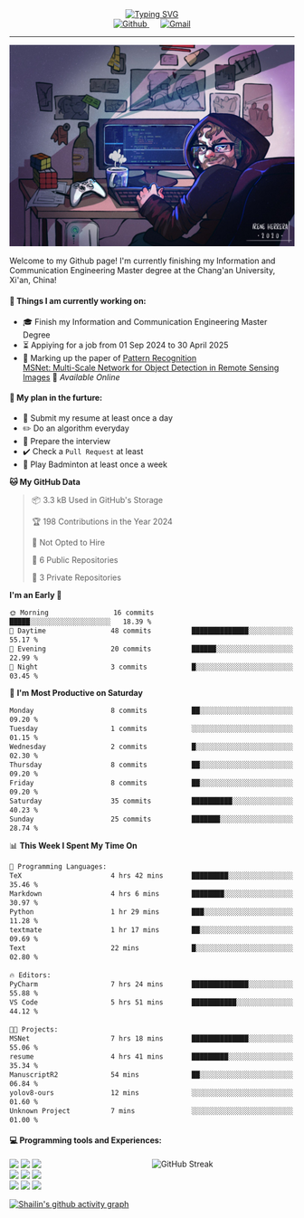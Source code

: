 <div style="text-align: center;">
    <a href="https://git.io/typing-svg">
        <img src="https://readme-typing-svg.demolab.com?font=Lucida+Handwriting&size=35&pause=1000&color=36F7EA&center=true&width=1000&height=50&lines=Welcome+to+Shailin's+World!" alt="Typing SVG" />
    </a>
</div>

<div align="center">
    <a href="https://github.com/ShailinXia">
        <img src="https://img.shields.io/badge/-Github-000?style=flat&logo=Github&logoColor=white" alt="Github" />
    </a>
    &nbsp;&nbsp;&nbsp;&nbsp;
    <a href="mailto:shailinxia666@gmail.com">
        <img src="https://img.shields.io/badge/-Gmail-c14438?style=flat&logo=Gmail&logoColor=white" alt="Gmail" />
    </a>
</div>

---

<img src="cover_image.jpg" />

Welcome to my Github page! I'm currently finishing my Information and Communication Engineering Master degree at the Chang'an University, Xi'an, China!  

<!--
<img align="right" alt="img" src="cover_image.jpg" width="40%" height="auto" />
-->
#### 🔭 Things I am currently working on: 
- :mortar_board: Finish my Information and Communication Engineering Master Degree  
- :hourglass_flowing_sand: Appiying for a job from 01 Sep 2024 to 30 April 2025 
- :star2: Marking up the paper of [Pattern Recognition](https://www.sciencedirect.com/science/article/pii/S0031320324007349?via%3Dihub)  
  [MSNet: Multi-Scale Network for Object Detection in Remote Sensing Images](https://github.com/ShailinXia/MSNet) 🚀 *Available Online*

#### :scroll: My plan in the furture:
- :lollipop: Submit my resume at least once a day
- :pencil2: Do an algorithm everyday
- :see_no_evil: Prepare the interview
- ✔️ Check a `Pull Request` at least
- 🏸 Play Badminton at least once a week

<!--START_SECTION:waka-->
**🐱 My GitHub Data** 

> 📦 3.3 kB Used in GitHub's Storage 
 > 
> 🏆 198 Contributions in the Year 2024
 > 
> 🚫 Not Opted to Hire
 > 
> 📜 6 Public Repositories 
 > 
> 🔑 3 Private Repositories 
 > 
**I'm an Early 🐤** 

```text
🌞 Morning                16 commits          █████░░░░░░░░░░░░░░░░░░░░   18.39 % 
🌆 Daytime                48 commits          ██████████████░░░░░░░░░░░   55.17 % 
🌃 Evening                20 commits          ██████░░░░░░░░░░░░░░░░░░░   22.99 % 
🌙 Night                  3 commits           █░░░░░░░░░░░░░░░░░░░░░░░░   03.45 % 
```
📅 **I'm Most Productive on Saturday** 

```text
Monday                   8 commits           ██░░░░░░░░░░░░░░░░░░░░░░░   09.20 % 
Tuesday                  1 commits           ░░░░░░░░░░░░░░░░░░░░░░░░░   01.15 % 
Wednesday                2 commits           █░░░░░░░░░░░░░░░░░░░░░░░░   02.30 % 
Thursday                 8 commits           ██░░░░░░░░░░░░░░░░░░░░░░░   09.20 % 
Friday                   8 commits           ██░░░░░░░░░░░░░░░░░░░░░░░   09.20 % 
Saturday                 35 commits          ██████████░░░░░░░░░░░░░░░   40.23 % 
Sunday                   25 commits          ███████░░░░░░░░░░░░░░░░░░   28.74 % 
```


📊 **This Week I Spent My Time On** 

```text
💬 Programming Languages: 
TeX                      4 hrs 42 mins       █████████░░░░░░░░░░░░░░░░   35.46 % 
Markdown                 4 hrs 6 mins        ████████░░░░░░░░░░░░░░░░░   30.97 % 
Python                   1 hr 29 mins        ███░░░░░░░░░░░░░░░░░░░░░░   11.28 % 
textmate                 1 hr 17 mins        ██░░░░░░░░░░░░░░░░░░░░░░░   09.69 % 
Text                     22 mins             █░░░░░░░░░░░░░░░░░░░░░░░░   02.80 % 

🔥 Editors: 
PyCharm                  7 hrs 24 mins       ██████████████░░░░░░░░░░░   55.88 % 
VS Code                  5 hrs 51 mins       ███████████░░░░░░░░░░░░░░   44.12 % 

🐱‍💻 Projects: 
MSNet                    7 hrs 18 mins       ██████████████░░░░░░░░░░░   55.06 % 
resume                   4 hrs 41 mins       █████████░░░░░░░░░░░░░░░░   35.34 % 
ManuscriptR2             54 mins             ██░░░░░░░░░░░░░░░░░░░░░░░   06.84 % 
yolov8-ours              12 mins             ░░░░░░░░░░░░░░░░░░░░░░░░░   01.60 % 
Unknown Project          7 mins              ░░░░░░░░░░░░░░░░░░░░░░░░░   01.00 % 
```


<!--END_SECTION:waka-->

#### :computer: Programming tools and Experiences:
<p>
 	<!--
	<img height="75%" alt="Shailin's GitHub status" align="right" src="https://github-readme-stats.vercel.app/api/top-langs/?username=ShailinXia&layout=donut" alt="Top Languages" /> 
	<img  width="50%" align="right" src="https://github-readme-stats.vercel.app/api/top-langs/?username=ShailinXia&hide_title=true&hide_border=true&layout=compact&langs_count=6&text_color=000&icon_color=fff&bg_color=0,52fa5a,4dfcff,c64dff&theme=graywhite" />
	-->
<a href="https://git.io/streak-stats"><img width="50%" align="right" src="https://streak-stats.demolab.com?user=ShailinXia&theme=tokyonight-duo&hide_border=true" alt="GitHub Streak" /></a>

<code><img width="12%" src="https://www.vectorlogo.zone/logos/python/python-ar21.svg"></code>
<code><img width="12%" src="https://www.vectorlogo.zone/logos/jupyter/jupyter-ar21.svg"></code>
<code><img width="12%" src="https://upload.wikimedia.org/wikipedia/commons/9/92/LaTeX_logo.svg"></code>
<br />
<code><img width="12%" src="https://www.vectorlogo.zone/logos/java/java-ar21.svg"></code>
<code><img width="12%" src="https://www.vectorlogo.zone/logos/mysql/mysql-ar21.svg"></code>
<code><img width="12%" src="https://www.vectorlogo.zone/logos/getpostman/getpostman-ar21.svg"></code>
<br />
<code><img width="12%" src="https://www.vectorlogo.zone/logos/hsbc/hsbc-ar21.svg"></code>
<code><img width="12%" src="https://www.vectorlogo.zone/logos/atlassian_jira/atlassian_jira-ar21.svg"></code>
<code><img width="12%" src="https://www.vectorlogo.zone/logos/google_cloud/google_cloud-ar21.svg"></code>
</p>


[![Shailin's github activity graph](https://github-readme-activity-graph.vercel.app/graph?username=ShailinXia&theme=elegant)](https://github.com/ashutosh00710/github-readme-activity-graph)

<!--
<div align="center">
	<img  src="https://github-readme-stats.vercel.app/api/top-langs/?username=ShailinXia&hide_title=true&hide_border=true&layout=compact&text_color=000&icon_color=fff&bg_color=0,52fa5a,4dfcff,c64dff&theme=graywhite" />
</div>
-->
